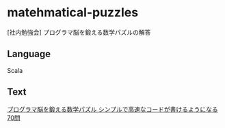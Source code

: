 # matehmatical-puzzles
[社内勉強会] プログラマ脳を鍛える数学パズルの解答

## Language
Scala

## Text
[プログラマ脳を鍛える数学パズル シンプルで高速なコードが書けるようになる70問](https://www.amazon.co.jp/dp/B016QEE30G/ref=dp-kindle-redirect?_encoding=UTF8&btkr=1)
